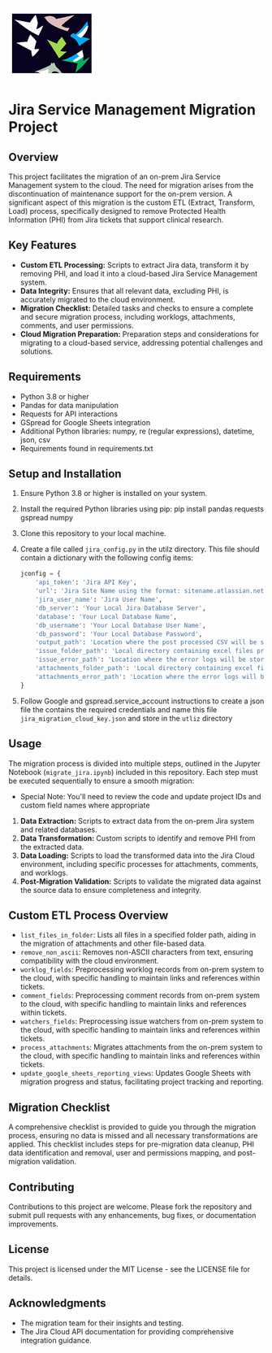 ![My Project Logo](https://github.com/viaConBodhi/Jira-Migration-Public/blob/main/images/migrate.png)

# Jira Service Management Migration Project

## Overview
This project facilitates the migration of an on-prem Jira Service Management system to the cloud. The need for migration arises from the discontinuation of maintenance support for the on-prem version. A significant aspect of this migration is the custom ETL (Extract, Transform, Load) process, specifically designed to remove Protected Health Information (PHI) from Jira tickets that support clinical research.

## Key Features
- **Custom ETL Processing:** Scripts to extract Jira data, transform it by removing PHI, and load it into a cloud-based Jira Service Management system.
- **Data Integrity:** Ensures that all relevant data, excluding PHI, is accurately migrated to the cloud environment.
- **Migration Checklist:** Detailed tasks and checks to ensure a complete and secure migration process, including worklogs, attachments, comments, and user permissions.
- **Cloud Migration Preparation:** Preparation steps and considerations for migrating to a cloud-based service, addressing potential challenges and solutions.

## Requirements
- Python 3.8 or higher
- Pandas for data manipulation
- Requests for API interactions
- GSpread for Google Sheets integration
- Additional Python libraries: numpy, re (regular expressions), datetime, json, csv
- Requirements found in requirements.txt

## Setup and Installation
1. Ensure Python 3.8 or higher is installed on your system.
2. Install the required Python libraries using pip: pip install pandas requests gspread numpy

3. Clone this repository to your local machine.
4. Create a file called `jira_config.py` in the utilz directory. This file should contain a dictionary with the following config items:
    ```python
    jconfig = {
        'api_token': 'Jira API Key',
        'url': 'Jira Site Name using the format: sitename.atlassian.net',
        'jira_user_name': 'Jira User Name',
        'db_server': 'Your Local Jira Database Server',
        'database': 'Your Local Database Name',
        'db_username': 'Your Local Database User Name',
        'db_password': 'Your Local Database Password',
        'output_path': 'Location where the post processed CSV will be stored so you can load into the cloud',
        'issue_folder_path': 'Local directory containing excel files provided by Jira agents with Jira ticket they need migrated',
        'issue_error_path': 'Location where the error logs will be stored for processing Jira issues into the CSV',
        'attachments_folder_path': 'Local directory containing excel files provided by Jira agents with Jira attachments they need migrated',
        'attachments_error_path': 'Location where the error logs will be stored for processing Jira attachments'
    }
    ```

5. Follow Google and gspread.service_account instructions to create a json file the contains the required credentials and name this file `jira_migration_cloud_key.json` and store in the `utliz` directory

## Usage
The migration process is divided into multiple steps, outlined in the Jupyter Notebook (`migrate_jira.ipynb`) included in this repository. Each step must be executed sequentially to ensure a smooth migration:
- Special Note: You'll need to review the code and update project IDs and custom field names where appropriate 
1. **Data Extraction:** Scripts to extract data from the on-prem Jira system and related databases.
2. **Data Transformation:** Custom scripts to identify and remove PHI from the extracted data.
3. **Data Loading:** Scripts to load the transformed data into the Jira Cloud environment, including specific processes for attachments, comments, and worklogs.
4. **Post-Migration Validation:** Scripts to validate the migrated data against the source data to ensure completeness and integrity.

## Custom ETL Process Overview
- `list_files_in_folder`: Lists all files in a specified folder path, aiding in the migration of attachments and other file-based data.
- `remove_non_ascii`: Removes non-ASCII characters from text, ensuring compatibility with the cloud environment.
- `worklog_fields`: Preprocessing worklog records from on-prem system to the cloud, with specific handling to maintain links and references within tickets.
- `comment_fields`: Preprocessing comment records from on-prem system to the cloud, with specific handling to maintain links and references within tickets.
- `watchers_fields`: Preprocessing issue watchers from on-prem system to the cloud, with specific handling to maintain links and references within tickets.
- `process_attachments`: Migrates attachments from the on-prem system to the cloud, with specific handling to maintain links and references within tickets.
- `update_google_sheets_reporting_views`: Updates Google Sheets with migration progress and status, facilitating project tracking and reporting.

## Migration Checklist
A comprehensive checklist is provided to guide you through the migration process, ensuring no data is missed and all necessary transformations are applied. This checklist includes steps for pre-migration data cleanup, PHI data identification and removal, user and permissions mapping, and post-migration validation.

## Contributing
Contributions to this project are welcome. Please fork the repository and submit pull requests with any enhancements, bug fixes, or documentation improvements.

## License
This project is licensed under the MIT License - see the LICENSE file for details.

## Acknowledgments
- The migration team for their insights and testing.
- The Jira Cloud API documentation for providing comprehensive integration guidance.
